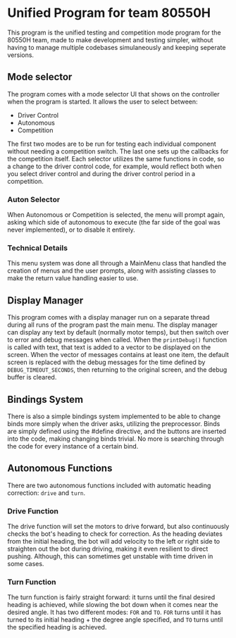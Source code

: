 # Unified Program for team 80550H
This program is the unified testing and competition mode program for the 80550H team, made to make development and testing simpler, without having to manage multiple codebases simulaneously and keeping seperate versions.

## Mode selector
The program comes with a mode selector UI that shows on the controller when the program is started. It allows the user to select between:
* Driver Control
* Autonomous
* Competition

The first two modes are to be run for testing each individual component without needing a competition switch. The last one sets up the callbacks for the competition itself. Each selector utilizes the same functions in code, so a change to the driver control code, for example, would reflect both when you select driver control and during the driver control period in a competition.

### Auton Selector
When Autonomous or Competition is selected, the menu will prompt again, asking which side of autonomous to execute (the far side of the goal was never implemented), or to disable it entirely.

### Technical Details
This menu system was done all through a MainMenu class that handled the creation of menus and the user prompts, along with assisting classes to make the return value handling easier to use.

## Display Manager
This program comes with a display manager run on a separate thread during all runs of the program past the main menu. The display manager can display any text by default (normally motor temps), but then switch over to error and debug messages when called. When the `printDebug()` function is called with text, that text is added to a vector to be displayed on the screen. When the vector of messages contains at least one item, the default screen is replaced with the debug messages for the time defined by `DEBUG_TIMEOUT_SECONDS`, then returning to the original screen, and the debug buffer is cleared.

## Bindings System
There is also a simple bindings system implemented to be able to change binds more simply when the driver asks, utilizing the preprocessor. Binds are simply defined using the #define directive, and the buttons are inserted into the code, making changing binds trivial. No more is searching through the code for every instance of a certain bind.

## Autonomous Functions
There are two autonomous functions included with automatic heading correction: `drive` and `turn`.

### Drive Function
The drive function will set the motors to drive forward, but also continuously checks the bot's heading to check for correction. As the heading deviates from the initial heading, the bot will add velocity to the left or right side to straighten out the bot during driving, making it even resilient to direct pushing. Although, this can sometimes get unstable with time driven in some cases.

### Turn Function
The turn function is fairly straight forward: it turns until the final desired heading is achieved, while slowing the bot down when it comes near the desired angle. It has two different modes: `FOR` and `TO`. `FOR` turns until it has turned to its initial heading + the degree angle specified, and `TO` turns until the specified heading is achieved.